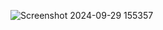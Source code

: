![Screenshot 2024-09-29 155357](https://github.com/user-attachments/assets/d2284669-a69d-4729-ab82-d827124c81d3)

